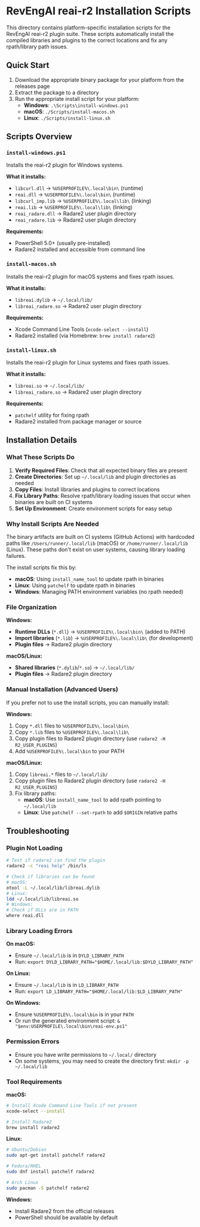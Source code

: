 # RevEngAI reai-r2 Installation Scripts

This directory contains platform-specific installation scripts for the RevEngAI reai-r2 plugin suite. These scripts automatically install the compiled libraries and plugins to the correct locations and fix any rpath/library path issues.

## Quick Start

1. Download the appropriate binary package for your platform from the releases page
2. Extract the package to a directory
3. Run the appropriate install script for your platform:
   - **Windows**: `.\Scripts\install-windows.ps1`
   - **macOS**: `./Scripts/install-macos.sh`
   - **Linux**: `./Scripts/install-linux.sh`

## Scripts Overview

### `install-windows.ps1`
Installs the reai-r2 plugin for Windows systems.

**What it installs:**
- `libcurl.dll` → `%USERPROFILE%\.local\bin\` (runtime)
- `reai.dll` → `%USERPROFILE%\.local\bin\` (runtime)
- `libcurl_imp.lib` → `%USERPROFILE%\.local\lib\` (linking)
- `reai.lib` → `%USERPROFILE%\.local\lib\` (linking)
- `reai_radare.dll` → Radare2 user plugin directory
- `reai_radare.lib` → Radare2 user plugin directory

**Requirements:**
- PowerShell 5.0+ (usually pre-installed)
- Radare2 installed and accessible from command line

### `install-macos.sh`
Installs the reai-r2 plugin for macOS systems and fixes rpath issues.

**What it installs:**
- `libreai.dylib` → `~/.local/lib/`
- `libreai_radare.so` → Radare2 user plugin directory

**Requirements:**
- Xcode Command Line Tools (`xcode-select --install`)
- Radare2 installed (via Homebrew: `brew install radare2`)

### `install-linux.sh`
Installs the reai-r2 plugin for Linux systems and fixes rpath issues.

**What it installs:**
- `libreai.so` → `~/.local/lib/`
- `libreai_radare.so` → Radare2 user plugin directory

**Requirements:**
- `patchelf` utility for fixing rpath
- Radare2 installed from package manager or source

## Installation Details

### What These Scripts Do

1. **Verify Required Files**: Check that all expected binary files are present
2. **Create Directories**: Set up `~/.local/lib` and plugin directories as needed
3. **Copy Files**: Install libraries and plugins to correct locations
4. **Fix Library Paths**: Resolve rpath/library loading issues that occur when binaries are built on CI systems
5. **Set Up Environment**: Create environment scripts for easy setup

### Why Install Scripts Are Needed

The binary artifacts are built on CI systems (GitHub Actions) with hardcoded paths like `/Users/runner/.local/lib` (macOS) or `/home/runner/.local/lib` (Linux). These paths don't exist on user systems, causing library loading failures.

The install scripts fix this by:
- **macOS**: Using `install_name_tool` to update rpath in binaries
- **Linux**: Using `patchelf` to update rpath in binaries  
- **Windows**: Managing PATH environment variables (no rpath needed)

### File Organization

**Windows:**
- **Runtime DLLs** (`*.dll`) → `%USERPROFILE%\.local\bin\` (added to PATH)
- **Import libraries** (`*.lib`) → `%USERPROFILE%\.local\lib\` (for development)
- **Plugin files** → Radare2 plugin directory

**macOS/Linux:**
- **Shared libraries** (`*.dylib`/`*.so`) → `~/.local/lib/`
- **Plugin files** → Radare2 plugin directory

### Manual Installation (Advanced Users)

If you prefer not to use the install scripts, you can manually install:

**Windows:**
1. Copy `*.dll` files to `%USERPROFILE%\.local\bin\`
2. Copy `*.lib` files to `%USERPROFILE%\.local\lib\`
3. Copy plugin files to Radare2 plugin directory (use `radare2 -H R2_USER_PLUGINS`)
4. Add `%USERPROFILE%\.local\bin` to your PATH

**macOS/Linux:**
1. Copy `libreai.*` files to `~/.local/lib/`
2. Copy plugin files to Radare2 plugin directory (use `radare2 -H R2_USER_PLUGINS`)
3. Fix library paths:
   - **macOS**: Use `install_name_tool` to add rpath pointing to `~/.local/lib`
   - **Linux**: Use `patchelf --set-rpath` to add `$ORIGIN` relative paths

## Troubleshooting

### Plugin Not Loading
```bash
# Test if radare2 can find the plugin
radare2 -c "reai help" /bin/ls

# Check if libraries can be found
# macOS:
otool -L ~/.local/lib/libreai.dylib
# Linux:
ldd ~/.local/lib/libreai.so
# Windows:
# Check if DLLs are in PATH
where reai.dll
```

### Library Loading Errors

**On macOS:**
- Ensure `~/.local/lib` is in `DYLD_LIBRARY_PATH`
- Run: `export DYLD_LIBRARY_PATH="$HOME/.local/lib:$DYLD_LIBRARY_PATH"`

**On Linux:**
- Ensure `~/.local/lib` is in `LD_LIBRARY_PATH`  
- Run: `export LD_LIBRARY_PATH="$HOME/.local/lib:$LD_LIBRARY_PATH"`

**On Windows:**
- Ensure `%USERPROFILE%\.local\bin` is in your `PATH`
- Or run the generated environment script: `& "$env:USERPROFILE\.local\bin\reai-env.ps1"`

### Permission Errors
- Ensure you have write permissions to `~/.local/` directory
- On some systems, you may need to create the directory first: `mkdir -p ~/.local/lib`

### Tool Requirements

**macOS:**
```bash
# Install Xcode Command Line Tools if not present
xcode-select --install

# Install Radare2
brew install radare2
```

**Linux:**
```bash
# Ubuntu/Debian
sudo apt-get install patchelf radare2

# Fedora/RHEL
sudo dnf install patchelf radare2

# Arch Linux
sudo pacman -S patchelf radare2
```

**Windows:**
- Install Radare2 from the official releases
- PowerShell should be available by default 